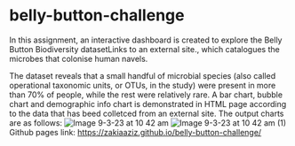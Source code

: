 # belly-button-challenge
In this assignment, an interactive dashboard is created to explore the Belly Button Biodiversity datasetLinks to an external site., which catalogues the microbes that colonise human navels.

The dataset reveals that a small handful of microbial species (also called operational taxonomic units, or OTUs, in the study) were present in more than 70% of people, while the rest were relatively rare.
A bar chart, bubble chart and demographic info chart is demonstrated in HTML page according to the data that has beed colletced from an external site. The output charts are as follows:
![Image 9-3-23 at 10 42 am](https://user-images.githubusercontent.com/113574464/223880928-09f546cb-cc87-4173-b0c0-ec800b51851d.png)
![Image 9-3-23 at 10 42 am (1)](https://user-images.githubusercontent.com/113574464/223880957-d97e47a3-6b1d-4066-92de-8cc741d89492.png)
Github pages link: https://zakiaaziz.github.io/belly-button-challenge/
